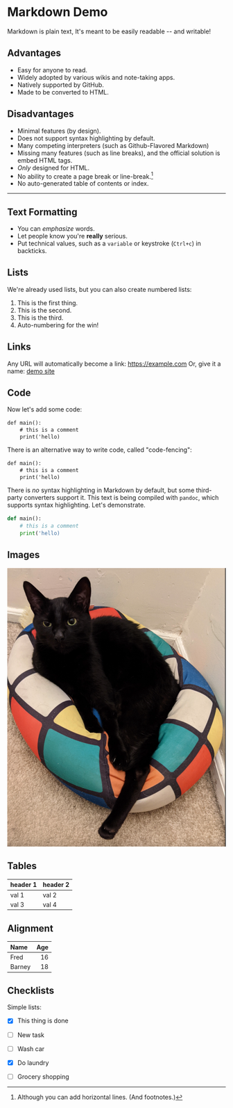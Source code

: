 # Markdown Demo

Markdown is plain text, It's meant to be easily readable -- and writable!

## Advantages

* Easy for anyone to read.
* Widely adopted by various wikis and note-taking apps.
* Natively supported by GitHub.
* Made to be converted to HTML.

## Disadvantages

* Minimal features (by design).
* Does not support syntax highlighting by default.
* Many competing interpreters (such as Github-Flavored Markdown)
* Missing many features (such as line breaks), and the official solution is embed HTML tags.
* _Only_ designed for HTML.
* No ability to create a page break or line-break.[^1]
* No auto-generated table of contents or index.

[^1]: Although you can add horizontal lines. (And footnotes.)

---

## Text Formatting

* You can *emphasize* words.
* Let people know you're **really** serious.
* Put technical values, such as a `variable` or keystroke (`Ctrl+c`) in backticks.

## Lists

We're already used lists, but you can also create numbered lists:

1. This is the first thing.
1. This is the second.
1. This is the third.
1. Auto-numbering for the win!

## Links

Any URL will automatically become a link: https://example.com
Or, give it a name: [demo site](https://example.com)

## Code

Now let's add some code:

    def main():
        # this is a comment
        print('hello)

There is an alternative way to write code, called "code-fencing":

```
def main():
    # this is a comment
    print('hello)
```

There is _no_ syntax highlighting in Markdown by default, but some third-party converters support it. This text is being compiled with `pandoc`, which supports syntax highlighting. Let's demonstrate.

```python
def main():
    # this is a comment
    print('hello)
```

## Images

![cat.png](cat.png)

## Tables

|header 1|header 2|
|---|---|
|val 1|val 2|
|val 3|val 4|

## Alignment

|Name|Age|
|:---|---:|
|Fred|16|
|Barney|18|

## Checklists

Simple lists:

- [x] This thing is done
- [ ] New task
- [ ] Wash car
- [x] Do laundry
- [ ] Grocery shopping

